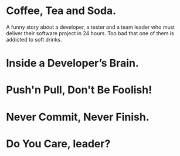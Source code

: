 # Coffee, Tea and Soda.
A funny story about a developer, a tester and a team leader who must deliver their software project in 24 hours. Too bad that one of them is addicted to soft drinks.

# Inside a Developer’s Brain.

# Push'n Pull, Don't Be Foolish!

# Never Commit, Never Finish.

# Do You Care, leader?
